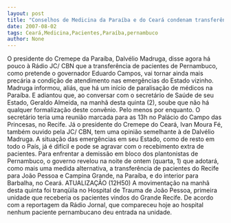 ```yaml
---
layout: post
title: "Conselhos de Medicina da Paraíba e do Ceará condenam transferência de pacientes  de Pernambuco "
date: 2007-08-02
tags: Ceará,Medicina,Pacientes,Paraíba,pernambuco
author: None
---
```

O presidente do Cremepe da Para&iacute;ba, Dalv&eacute;lio Madruga, disse agora h&aacute; pouco &agrave;&nbsp;R&aacute;dio JC/ CBN que a transfer&ecirc;ncia de pacientes de Pernambuco, como pretende o governador Eduardo Campos, vai tornar ainda mais prec&aacute;ria a condi&ccedil;&atilde;o de atendimento nas emerg&ecirc;ncias do Estado vizinho.
Madruga informou, ali&aacute;s, que h&aacute; um in&iacute;cio de paralisa&ccedil;&atilde;o de m&eacute;dicos na Para&iacute;ba. E adiantou que, ao conversar com o secret&aacute;rio de Sa&uacute;de&nbsp;de seu Estado, Geraldo Almeida, na manh&atilde; desta quinta (2), soube que n&atilde;o h&aacute; qualquer formaliza&ccedil;&atilde;o deste conv&ecirc;nio. Pelo menos por enquanto. O secret&aacute;rio teria uma reuni&atilde;o marcada para as 13h no Pal&aacute;cio do Campo das Princesas, no Recife.
J&aacute; o presidente do Cremepe do Cear&aacute;, Ivan Moura F&eacute;, tamb&eacute;m ouvido pela JC/ CBN, tem uma opini&atilde;o semelhante &agrave; de Dalv&eacute;lio Madruga. A situa&ccedil;&atilde;o das emerg&ecirc;ncias em seu Estado, como de resto em todo o Pa&iacute;s, j&aacute; &eacute; dif&iacute;cil e pode se agravar com o recebimento extra de pacientes. 
Para enfrentar a demiss&atilde;o em bloco dos plantonistas de Pernambuco, o governo revelou na noite de ontem (quarta, 1) que adotar&aacute;, como mais uma medida alternativa, a transfer&ecirc;ncia de pacientes do Recife para Jo&atilde;o Pessoa e Campina Grande, na Para&iacute;ba,&nbsp;e do interior para Barbalha, no Cear&aacute;.
ATUALIZA&Ccedil;&Atilde;O (12H50)
A movimenta&ccedil;&atilde;o na manh&atilde; desta quinta foi tranq&uuml;ila no Hospital de Trauma de Jo&atilde;o Pessoa, primeira unidade que receberia os pacientes vindos do Grande Recife. De acordo com a reportagem da R&aacute;dio Jornal, que compareceu hoje ao hospital nenhum paciente pernambucano deu entrada na unidade.  